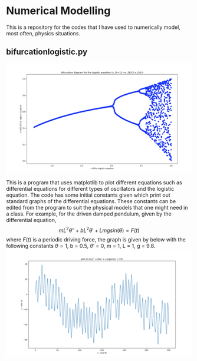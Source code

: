 # Numerical Modelling
This is a repository for the codes that I have used to numerically model, most often, physics situations.

## bifurcationlogistic.py
![intro](https://github.com/stangeqwq/NumericalModelling/blob/main/images/bifurcationlogistic.png)

This is a program that uses matplotlib to plot different equations such as differential equations for different types of oscillators and the logistic equation.
The code has some initial constants given which print out standard graphs of the differential equations. These constants can be edited from the program to suit the physical models that one might need in a class.
For example, for the driven damped pendulum, given by the differential equation, $$mL^2\theta'' + bL^2\theta' + Lmgsin(\theta) = F(t)$$ where $F(t)$ is a periodic driving force, the graph is given by below with the following constants $\theta = 1$, b = 0.5, $\theta'$ = 0, m = 1, L = 1, g = 9.8.
![chaos](https://github.com/stangeqwq/NumericalModelling/blob/main/images/drivendamped.png)
